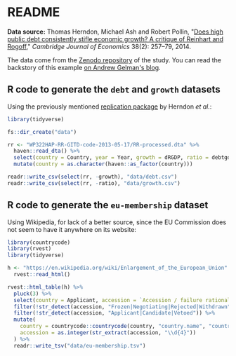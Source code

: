 # README

__Data source:__ Thomas Herndon, Michael Ash and Robert Pollin, "[Does high public debt consistently stifle economic growth? A critique of Reinhart and Rogoff][hap14]," _Cambridge Journal of Economics_ 38(2): 257–79, 2014. 

[hap14]: https://doi.org/10.1093/cje/bet075

The data come from the [Zenodo repository][hap-repl] of the study. You can read the backstory of this example [on Andrew Gelman's blog][gelman13].

[hap-repl]: https://zenodo.org/record/4017423
[gelman13]: https://statmodeling.stat.columbia.edu/2013/04/16/memo-to-reinhart-and-rogoff-i-think-its-best-to-admit-your-errors-and-go-on-from-there/

## R code to generate the `debt` and `growth` datasets

Using the previously mentioned [replication package][hap-repl] by Herndon _et al._:

```r
library(tidyverse)

fs::dir_create("data")

rr <- "WP322HAP-RR-GITD-code-2013-05-17/RR-processed.dta" %>% 
  haven::read_dta() %>% 
  select(country = Country, year = Year, growth = dRGDP, ratio = debtgdp) %>% 
  mutate(country = as.character(haven::as_factor(country)))

readr::write_csv(select(rr, -growth), "data/debt.csv")
readr::write_csv(select(rr, -ratio), "data/growth.csv")
```

## R code to generate the `eu-membership` dataset

Using Wikipedia, for lack of a better source, since the EU Commission does not seem to have it anywhere on its website:

```r
library(countrycode)
library(rvest)
library(tidyverse)

h <- "https://en.wikipedia.org/wiki/Enlargement_of_the_European_Union" %>% 
  rvest::read_html()

rvest::html_table(h) %>% 
  pluck(3) %>% 
  select(country = Applicant, accession = `Accession / failure rationale`) %>% 
  filter(!str_detect(accession, "Frozen|Negotiating|Rejected|Withdrawn")) %>% 
  filter(!str_detect(accession, "Applicant|Candidate|Vetoed")) %>% 
  mutate(
    country = countrycode::countrycode(country, "country.name", "country.name"),
    accession = as.integer(str_extract(accession, "\\d{4}"))
  ) %>% 
  readr::write_tsv("data/eu-membership.tsv")
```
